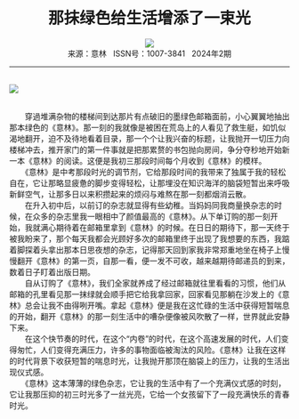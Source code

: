 # <center>那抹绿色给生活增添了一束光</center>

<div align=center><img src="http://fslib.vip.qikan.cn/img.ashx?key=%d7%f7%d5%df%a3%ba%c1%e3%d0%a1%c4%ee"></div>

<center>来源：意林   ISSN号：1007-3841   2024年2期</center>

* * *

<br>![](http://img.resource.qikan.cn/markvip/qkimages/yili/yili202402/yili20240268-1-l.jpg)

  
<br>　　穿過堆满杂物的楼梯间到达那片有点破旧的墨绿色邮箱面前，小心翼翼地抽出那本绿色的《意林》。那一刻的我就像是被困在荒岛上的人看见了救生艇，如饥似渴地翻开，迫不及待地看着目录，那一个个让我兴奋的标题，让我抛开一切压力向楼梯冲去，推开家门的第一件事就是把那累赘的书包抛向房间，争分夺秒地开始新一本《意林》的阅读。这便是我初三那段时间每个月收到《意林》的模样。  
　　《意林》是中考那段时光的调节剂，它给那段时间的我带来了独属于我的轻松自在，它让那略显疲惫的脚步变得轻松，让那埋没在知识海洋的脑袋短暂出来呼吸新鲜空气，让那多日以来积攒起来的烦闷与难熬在那一刻都烟消云散。  
　　在升入初中后，以前订的杂志就显得有些幼稚。当妈妈同我商量换杂志的时候，在众多的杂志里我一眼相中了颜值最高的《意林》。从下单订购的那一刻开始，我就满心期待着在邮箱里拿到《意林》的时候。在日日的期待下，那一天终于被我盼来了，那个每天我都会光顾好多次的邮箱里终于出现了我想要的东西，我踮着脚探着头拿出那本日思夜想的杂志，记得那天回到家我非常郑重地坐在椅子上慢慢翻开《意林》的第一页，自那一看，便一发不可收，越来越期待邮递员的到来，数着日子盯着出版日期。  
　　自从订购了《意林》，我们全家就养成了经过邮箱就往里看看的习惯，他们从邮箱的孔里看见那一抹绿就会顺手把它给我拿回家，回家看见那躺在沙发上的《意林》总会让我不由得咧开嘴。拿起《意林》便是我在这忙碌的生活中获得短暂喘息的开始，翻开《意林》的那一刻生活中的嘈杂便像被风吹散了一样，世界就此安静下来。  
　　在这个快节奏的时代，在这个“内卷”的时代，在这个高速发展的时代，人们变得匆忙，人们变得充满压力，许多的事物面临被淘汰的风险。《意林》让我在这样的时代背景下收获短暂的喘息时光，让我抛开那顶在脑袋上的压力，让我的生活出现仪式感。  
　　《意林》这本薄薄的绿色杂志，它让我的生活中有了一个充满仪式感的时刻，它让我那压抑的初三时光多了一丝光亮，它给一个女孩留下了一段充满快乐的青春时光。
